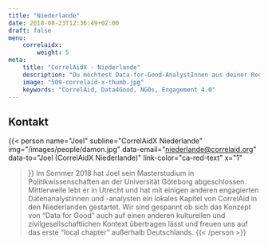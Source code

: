 ```yaml
---
title: "Niederlande"
date: 2018-08-23T12:36:49+02:00
draft: false
menu: 
    correlaidx:
        weight: 5
meta:
    title: "CorrelAidX - Niederlande"
    description: "Du möchtest Data-for-Good-AnalystInnen aus deiner Region kennenlernen, und zusammen Daten für den guten Zweck nutzen? Mit CorrelAidX bringen wir Data for Good in deine Stadt!"
    image: "509-correlaid-x-thumb.jpg"
    keywords: "CorrelAid, Data4Good, NGOs, Engagement 4.0"
---
```


## Kontakt

{{< person 
    name="Joel"
    subline="CorrelAidX Niederlande"
    img="/images/people/damon.jpg"
    data-email="niederlande@correlaid.org"
    data-to="Joel (CorrelAidX Niederlande)"
    link-color="ca-red-text"
    x="1"
>}}
Im Sommer 2018 hat Joel sein Masterstudium in Politikwissenschaften an der Universität Göteborg abgeschlossen. Mittlerweile lebt er in Utrecht und hat mit einigen anderen engagierten Datenanalystinnen und -analysten ein lokales Kapitel von CorrelAid in den Niederlanden gestartet. Wir sind gespannt ob sich das Konzept von “Data for Good” auch auf einen anderen kulturellen und zivilgesellschaftlichen Kontext übertragen lässt und freuen uns auf das erste “local chapter” außerhalb Deutschlands.
{{< /person >}}